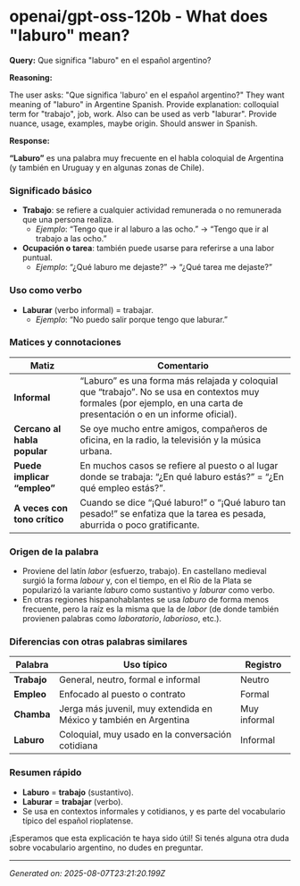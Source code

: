 # openai/gpt-oss-120b - What does "laburo" mean?

**Query:** Que significa "laburo" en el español argentino?

**Reasoning:**

The user asks: "Que significa 'laburo' en el español argentino?" They want meaning of "laburo" in Argentine Spanish. Provide explanation: colloquial term for "trabajo", job, work. Also can be used as verb "laburar". Provide nuance, usage, examples, maybe origin. Should answer in Spanish.

**Response:**

**“Laburo”** es una palabra muy frecuente en el habla coloquial de Argentina (y también en Uruguay y en algunas zonas de Chile).  

### Significado básico  
- **Trabajo**: se refiere a cualquier actividad remunerada o no remunerada que una persona realiza.  
  - *Ejemplo*: “Tengo que ir al laburo a las ocho.” → “Tengo que ir al trabajo a las ocho.”  
- **Ocupación o tarea**: también puede usarse para referirse a una labor puntual.  
  - *Ejemplo*: “¿Qué laburo me dejaste?” → “¿Qué tarea me dejaste?”

### Uso como verbo  
- **Laburar** (verbo informal) = trabajar.  
  - *Ejemplo*: “No puedo salir porque tengo que laburar.”  

### Matices y connotaciones  
| Matiz | Comentario |
|-------|------------|
| **Informal** | “Laburo” es una forma más relajada y coloquial que “trabajo”. No se usa en contextos muy formales (por ejemplo, en una carta de presentación o en un informe oficial). |
| **Cercano al habla popular** | Se oye mucho entre amigos, compañeros de oficina, en la radio, la televisión y la música urbana. |
| **Puede implicar “empleo”** | En muchos casos se refiere al puesto o al lugar donde se trabaja: “¿En qué laburo estás?” = “¿En qué empleo estás?”. |
| **A veces con tono crítico** | Cuando se dice “¡Qué laburo!” o “¡Qué laburo tan pesado!” se enfatiza que la tarea es pesada, aburrida o poco gratificante. |

### Origen de la palabra  
- Proviene del latín *labor* (esfuerzo, trabajo). En castellano medieval surgió la forma *labour* y, con el tiempo, en el Río de la Plata se popularizó la variante *laburo* como sustantivo y *laburar* como verbo.  
- En otras regiones hispanohablantes se usa *laburo* de forma menos frecuente, pero la raíz es la misma que la de *labor* (de donde también provienen palabras como *laboratorio*, *laborioso*, etc.).

### Diferencias con otras palabras similares  
| Palabra | Uso típico | Registro |
|---------|------------|----------|
| **Trabajo** | General, neutro, formal e informal | Neutro |
| **Empleo** | Enfocado al puesto o contrato | Formal |
| **Chamba** | Jerga más juvenil, muy extendida en México y también en Argentina | Muy informal |
| **Laburo** | Coloquial, muy usado en la conversación cotidiana | Informal |

### Resumen rápido  
- **Laburo** = **trabajo** (sustantivo).  
- **Laburar** = **trabajar** (verbo).  
- Se usa en contextos informales y cotidianos, y es parte del vocabulario típico del español rioplatense.  

¡Esperamos que esta explicación te haya sido útil! Si tenés alguna otra duda sobre vocabulario argentino, no dudes en preguntar.

---
*Generated on: 2025-08-07T23:21:20.199Z*
